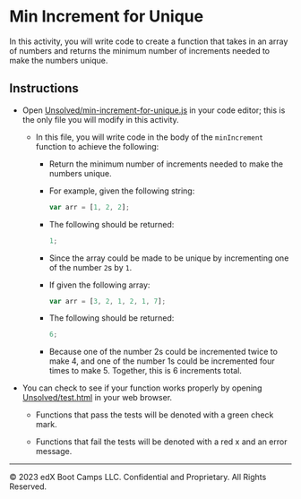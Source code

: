 # Min Increment for Unique

In this activity, you will write code to create a function that takes in an array of numbers and returns the minimum number of increments needed to make the numbers unique.

## Instructions

* Open [Unsolved/min-increment-for-unique.js](Unsolved/min-increment-for-unique.js) in your code editor; this is the only file you will modify in this activity.

  * In this file, you will write code in the body of the `minIncrement` function to achieve the following:

    * Return the minimum number of increments needed to make the numbers unique.

    * For example, given the following string:

      ```js
      var arr = [1, 2, 2];
      ```

    * The following should be returned:

      ```js
      1;
      ```

    * Since the array could be made to be unique by incrementing one of the number `2`s by `1`.

    * If given the following array:

      ```js
      var arr = [3, 2, 1, 2, 1, 7];
      ```

    * The following should be returned:

      ```js
      6;
      ```

    * Because one of the number 2s could be incremented twice to make 4, and one of the number 1s could be incremented four times to make 5. Together, this is 6 increments total.

* You can check to see if your function works properly by opening [Unsolved/test.html](Unsolved/test.html) in your web browser.

  * Functions that pass the tests will be denoted with a green check mark.

  * Functions that fail the tests will be denoted with a red x and an error message.

---
© 2023 edX Boot Camps LLC. Confidential and Proprietary. All Rights Reserved.
